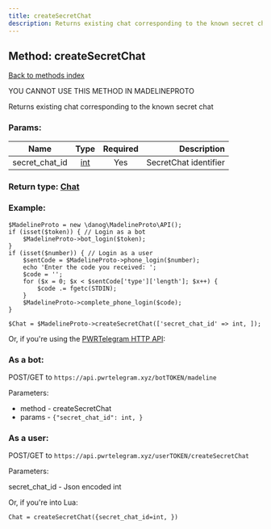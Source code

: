 ```yaml
---
title: createSecretChat
description: Returns existing chat corresponding to the known secret chat
---
```

## Method: createSecretChat  
[Back to methods index](index.md)


YOU CANNOT USE THIS METHOD IN MADELINEPROTO


Returns existing chat corresponding to the known secret chat

### Params:

| Name     |    Type       | Required | Description |
|----------|:-------------:|:--------:|------------:|
|secret\_chat\_id|[int](../types/int.md) | Yes|SecretChat identifier|


### Return type: [Chat](../types/Chat.md)

### Example:


```
$MadelineProto = new \danog\MadelineProto\API();
if (isset($token)) { // Login as a bot
    $MadelineProto->bot_login($token);
}
if (isset($number)) { // Login as a user
    $sentCode = $MadelineProto->phone_login($number);
    echo 'Enter the code you received: ';
    $code = '';
    for ($x = 0; $x < $sentCode['type']['length']; $x++) {
        $code .= fgetc(STDIN);
    }
    $MadelineProto->complete_phone_login($code);
}

$Chat = $MadelineProto->createSecretChat(['secret_chat_id' => int, ]);
```

Or, if you're using the [PWRTelegram HTTP API](https://pwrtelegram.xyz):

### As a bot:

POST/GET to `https://api.pwrtelegram.xyz/botTOKEN/madeline`

Parameters:

* method - createSecretChat
* params - `{"secret_chat_id": int, }`



### As a user:

POST/GET to `https://api.pwrtelegram.xyz/userTOKEN/createSecretChat`

Parameters:

secret_chat_id - Json encoded int



Or, if you're into Lua:

```
Chat = createSecretChat({secret_chat_id=int, })
```

